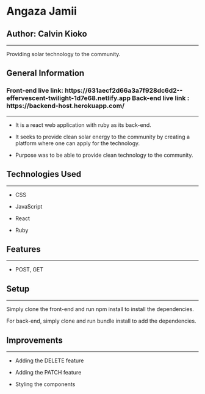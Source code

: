 <h1>Angaza Jamii</h1>
<h2>Author: Calvin Kioko </h2>
<hr><p>Providing solar technology to the community.</p><h2>General Information</h2>
<h3> Front-end live link: https://631aecf2d66a3a7f928dc6d2--effervescent-twilight-1d7e68.netlify.app Back-end live link : https://backend-host.herokuapp.com/  </h3>
<hr><ul>
<li>It is a react web application with ruby as its back-end.</li>
</ul><ul>
<li>It seeks to provide clean solar energy to the community by creating a platform where one can apply for the technology.</li>
</ul><ul>
<li>Purpose was to be able to provide clean technology to the community.</li>
</ul><h2>Technologies Used</h2>
<hr><ul>
<li>CSS</li>
</ul><ul>
<li>JavaScript</li>
</ul><ul>
<li>React</li>
</ul><ul>
<li>Ruby</li>
</ul><h2>Features</h2>
<hr><ul>
<li>POST, GET</li>
</ul><h2>Setup</h2>
<hr><p>Simply clone the front-end and run npm install to install the dependencies.</p>
<p>For back-end, simply clone and run bundle install to add the dependencies.</p><h2>Improvements</h2>
<hr><ul>
<li>Adding the DELETE feature</li>
</ul><ul>
<li>Adding the PATCH feature</li>
</ul><ul>
<li>Styling the components</li>
</ul>
